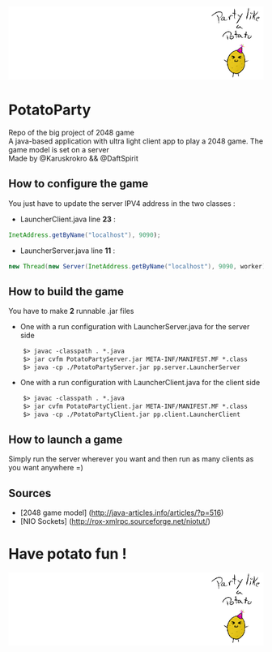 ![potato](PotatoParty/res/potato.gif)
# PotatoParty
Repo of the big project of 2048 game <br/>
A java-based application with ultra light client app to play a 2048 game. The game model is set on a server <br/>
Made by @Karuskrokro && @DaftSpirit

## How to configure the game

You just have to update the server IPV4 address in the two classes :
* LauncherClient.java
    line **23** :
```java
InetAddress.getByName("localhost"), 9090);
```
* LauncherServer.java
    line **11** :
```java
new Thread(new Server(InetAddress.getByName("localhost"), 9090, worker)).start();
```

## How to build the game

You have to make **2** runnable .jar files 
* One with a run configuration with LauncherServer.java for the server side
```
    $> javac -classpath . *.java
    $> jar cvfm PotatoPartyServer.jar META-INF/MANIFEST.MF *.class
    $> java -cp ./PotatoPartyServer.jar pp.server.LauncherServer  
```
* One with a run configuration with LauncherClient.java for the client side
```
    $> javac -classpath . *.java
    $> jar cvfm PotatoPartyClient.jar META-INF/MANIFEST.MF *.class
    $> java -cp ./PotatoPartyClient.jar pp.client.LauncherClient  
```
 
## How to launch a game

Simply run the server wherever you want and then run as many clients as you want anywhere =)

## Sources

* [2048 game model] (http://java-articles.info/articles/?p=516)
* [NIO Sockets] (http://rox-xmlrpc.sourceforge.net/niotut/)

# Have potato fun !

![potato](PotatoParty/res/potato.gif)

